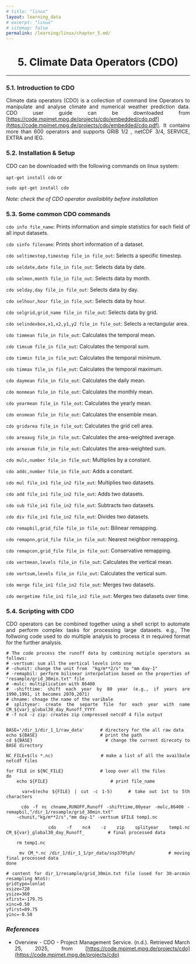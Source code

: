 ```yaml
---
# title: "linux"
layout: learning_data
# excerpt: "linux"
# sitemap: false
permalink: /learning/linux/chapter_5.md/
---
```



<h1 style="text-align:center;"> 5. Climate Data Operators (CDO) </h1>

---

<div style="text-align: justify;">

### 5.1. Introduction to CDO

Climate data operators (CDO) is a collection of command line Operators to manipulate and analyse climate and numerical weather prediction data. CDO user guide can be downloaded from [https://code.mpimet.mpg.de/projects/cdo/embedded/cdo.pdf](https://code.mpimet.mpg.de/projects/cdo/embedded/cdo.pdf). It contains more than 600 operators and supports GRIB 1/2 , netCDF 3/4, SERVICE, EXTRA and IEG.

### 5.2. Installation & Setup
CDO can be downloaded with the following commands on linux system:

`apt-get install cdo` or

`sudo apt-get install cdo` 

*Note: check the of CDO operator availaiblity before installation*

### 5.3. Some common CDO commands
`cdo info file_name`: Prints information and simple statistics for each field of all input datasets.

`cdo sinfo filename`: Prints short information of a dataset.


`cdo seltimestep,timestep file_in file_out`: Selects a specific timestep.

`cdo seldate,date file_in file_out`: Selects data by date.

`cdo selmon,month file_in file_out`: Selects data by month.

`cdo selday,day file_in file_out`: Selects data by day.

`cdo selhour,hour file_in file_out`: Selects data by hour.

`cdo selgrid,grid_name file_in file_out`: Selects data by grid.

`cdo selindexbox,x1,x2,y1,y2 file_in file_out`: Selects a rectangular area.

`cdo timmean file_in file_out`: Calculates the temporal mean.

`cdo timsum file_in file_out`: Calculates the temporal sum.

`cdo timmin file_in file_out`: Calculates the temporal minimum.

`cdo timmax file_in file_out`: Calculates the temporal maximum.

`cdo daymean file_in file_out`: Calculates the daily mean.

`cdo monmean file_in file_out`: Calculates the monthly mean.

`cdo yearmean file_in file_out`: Calculates the yearly mean.

`cdo ensmean file_in file_out`: Calculates the ensemble mean.

`cdo gridarea file_in file_out`: Calculates the grid cell area.

`cdo areaavg file_in file_out`: Calculates the area-weighted average.

`cdo areasum file_in file_out`: Calculates the area-weighted sum.

`cdo mulc,number file_in file_out`: Multiplies by a constant.

`cdo addc,number file_in file_out`: Adds a constant.

`cdo mul file_in1 file_in2 file_out`: Multiplies two datasets.

`cdo add file_in1 file_in2 file_out`: Adds two datasets.

`cdo sub file_in1 file_in2 file_out`: Subtracts two datasets.

`cdo div file_in1 file_in2 file_out`: Divides two datasets.

`cdo remapbil,grid_file file_in file_out`: Bilinear remapping.

`cdo remapnn,grid_file file_in file_out`: Nearest neighbor remapping.

`cdo remapcon,grid_file file_in file_out`: Conservative remapping.

`cdo vertmean,levels file_in file_out`: Calculates the vertical mean.

`cdo vertsum,levels file_in file_out`: Calculates the vertical sum.

`cdo merge file_in1 file_in2 file_out`: Merges two datasets.

`cdo mergetime file_in1 file_in2 file_out`: Merges two datasets over time.

### 5.4. Scripting with CDO

CDO operators can be combined together using a shell script to automate and perform complex tasks for processing large datasets. e.g., The follwoing code used to do multiple analysis to process it in required format for the further analysis. 

```
# The code process the runoff data by combining mutiple operators as follows:
# -vertsum: sum all the vertical levels into one
# -chunit: change the unit from  "kg/m**2/s" to "mm day-1"
# -remapbil: perform bilinear interpolation based on the properties of "resample/grid_30min.txt" file
# -mulc: multiplication with 86400
# -shifttime: shift each year by 80 year (e.g., if years are 1990,1991, it becomes 2070,2071)
# chname: chnage the name of the varibale
# splityear: create the separte file for each year with name CM_${var}_global30_day_Runoff_YYYY
# -f nc4 -z zip: creates zip compressed netcdf 4 file output


BASE='/dir_1/dir_1_1/raw_data'      # directory for the all raw data
echo ${BASE}                        # print the path
cd ${BASE}                          # change the current direcoty to BASE directory

NC_FILE=$(ls *.nc)                  # make a list of all the availbale netcdf files

for FILE in ${NC_FILE}              # loop over all the files
do
    echo ${FILE}                        # print file_name

    var=$(echo ${FILE} | cut -c 1-5)    # take out 1st to 5th characters

    cdo -f nc chname,RUNOFF,Runoff -shifttime,80year -mulc,86400 -remapbil,"/dir_1/resample/grid_30min.txt" 
    -chunit,"kg/m**2/s","mm day-1" -vertsum $FILE temp1.nc

    cdo -f nc4 -z zip splityear temp1.nc CM_${var}_global30_day_Runoff_         # final processed data

    rm temp1.nc

    mv CM_*.nc /dir_1/dir_1_1/pr_data/ssp370tph/          # moving final processed data
done

# content for dir_1/resample/grid_30min.txt file (used for 30-arcmin resampling NtoS):
gridtype=lonlat
xsize=720
ysize=360
xfirst=-179.75
xinc=0.50
yfirst=89.75
yinc=-0.50
```

### *References*
- Overview - CDO - Project Management Service. (n.d.). Retrieved March 25, 2025, from [https://code.mpimet.mpg.de/projects/cdo](https://code.mpimet.mpg.de/projects/cdo)


</div>